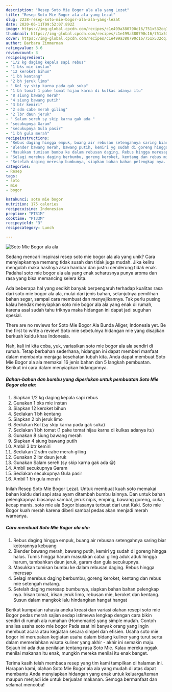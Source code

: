 ```yaml
---
description: "Resep Soto Mie Bogor ala ala yang Lezat"
title: "Resep Soto Mie Bogor ala ala yang Lezat"
slug: 2238-resep-soto-mie-bogor-ala-ala-yang-lezat
date: 2020-06-11T09:52:07.892Z
image: https://img-global.cpcdn.com/recipes/c1e499a380790c16/751x532cq70/soto-mie-bogor-ala-ala-foto-resep-utama.jpg
thumbnail: https://img-global.cpcdn.com/recipes/c1e499a380790c16/751x532cq70/soto-mie-bogor-ala-ala-foto-resep-utama.jpg
cover: https://img-global.cpcdn.com/recipes/c1e499a380790c16/751x532cq70/soto-mie-bogor-ala-ala-foto-resep-utama.jpg
author: Barbara Zimmerman
ratingvalue: 3.6
reviewcount: 3
recipeingredient:
- "1/2 kg daging kepala sapi rebus"
- "1 bks mie instan"
- "12 keroket bihun"
- "1 bh kentang"
- "2 bh jeruk limo"
- " Kol sy skip karna pada gak suka"
- "1 bh tomat 1 pake tomat hijau karna di kulkas adanya itu"
- "8 siung bawang merah"
- "4 siung bawang putih"
- "3 btr kemiri"
- "2 sdm cabe merah giling"
- "2 lbr daun jeruk"
- " Salam sereh sy skip karna gak ada "
- "secukupnya Garam"
- "secukupnya Gula pasir"
- "1 bh gula merah"
recipeinstructions:
- "Rebus daging hingga empuk, buang air rebusan setengahnya saring biar kotorannya kebuang"
- "Blender bawang merah, bawang putih, kemiri yg sudah di goreng hingga halus. Tumis hingga harum masukkan cabai giling aduk aduk hingga harum, tambahkan daun jeruk, garam dan gula secukupnya."
- "Masukkan tumisan bumbu ke dalam rebusan daging. Rebus hingga meresap"
- "Selagi merebus daging berbumbu, goreng keroket, kentang dan rebus mie setengah matang."
- "Setelah daging meresap bumbunya, siapkan bahan bahan pelengkap nya. Irisan tomat, irisan jeruk limo, rebusan mie, keroket dan kentang. Susun dalam mangkok lalu hindangkan hangat hangat"
categories:
- Resep
tags:
- soto
- mie
- bogor

katakunci: soto mie bogor 
nutrition: 175 calories
recipecuisine: Indonesian
preptime: "PT31M"
cooktime: "PT33M"
recipeyield: "3"
recipecategory: Lunch

---
```



![Soto Mie Bogor ala ala](https://img-global.cpcdn.com/recipes/c1e499a380790c16/751x532cq70/soto-mie-bogor-ala-ala-foto-resep-utama.jpg)

Sedang mencari inspirasi resep soto mie bogor ala ala yang unik? Cara menyiapkannya memang tidak susah dan tidak juga mudah. Jika keliru mengolah maka hasilnya akan hambar dan justru cenderung tidak enak. Padahal soto mie bogor ala ala yang enak seharusnya punya aroma dan rasa yang bisa memancing selera kita.

Ada beberapa hal yang sedikit banyak berpengaruh terhadap kualitas rasa dari soto mie bogor ala ala, mulai dari jenis bahan, selanjutnya pemilihan bahan segar, sampai cara membuat dan menyajikannya. Tak perlu pusing kalau hendak menyiapkan soto mie bogor ala ala yang enak di rumah, karena asal sudah tahu triknya maka hidangan ini dapat jadi suguhan spesial.

There are no reviews for Soto Mie Bogor Ala Bunda Aliger, Indonesia yet. Be the first to write a review! Soto mie sebetulnya hidangan mie yang disajikan berkuah kaldu khas Indonesia.


Nah, kali ini kita coba, yuk, variasikan soto mie bogor ala ala sendiri di rumah. Tetap berbahan sederhana, hidangan ini dapat memberi manfaat dalam membantu menjaga kesehatan tubuh kita. Anda dapat membuat Soto Mie Bogor ala ala memakai 16 jenis bahan dan 5 langkah pembuatan. Berikut ini cara dalam menyiapkan hidangannya.

<!--inarticleads1-->

##### Bahan-bahan dan bumbu yang diperlukan untuk pembuatan Soto Mie Bogor ala ala:

1. Siapkan 1/2 kg daging kepala sapi rebus
1. Gunakan 1 bks mie instan
1. Siapkan 12 keroket bihun
1. Sediakan 1 bh kentang
1. Siapkan 2 bh jeruk limo
1. Sediakan  Kol (sy skip karna pada gak suka)
1. Sediakan 1 bh tomat (1 pake tomat hijau karna di kulkas adanya itu)
1. Gunakan 8 siung bawang merah
1. Siapkan 4 siung bawang putih
1. Ambil 3 btr kemiri
1. Sediakan 2 sdm cabe merah giling
1. Gunakan 2 lbr daun jeruk
1. Gunakan  Salam sereh (sy skip karna gak ada 😀)
1. Ambil secukupnya Garam
1. Sediakan secukupnya Gula pasir
1. Ambil 1 bh gula merah


Inilah Resep Soto Mie Bogor Lezat. Untuk membuat kuah soto memakai bahan kaldu dari sapi atau ayam ditambah bumbu lainnya. Dan untuk bahan pelengkapnya biasanya sambal, jeruk nipis, emping, bawang goreng, cuka, kecap manis. soto mie ala Bogor biasanya terbuat dari urat Kaki. Soto mie Bogor kuah merah karena diberi sambal pedas akan menjadi merah warnanya. 

<!--inarticleads2-->

##### Cara membuat Soto Mie Bogor ala ala:

1. Rebus daging hingga empuk, buang air rebusan setengahnya saring biar kotorannya kebuang
1. Blender bawang merah, bawang putih, kemiri yg sudah di goreng hingga halus. Tumis hingga harum masukkan cabai giling aduk aduk hingga harum, tambahkan daun jeruk, garam dan gula secukupnya.
1. Masukkan tumisan bumbu ke dalam rebusan daging. Rebus hingga meresap
1. Selagi merebus daging berbumbu, goreng keroket, kentang dan rebus mie setengah matang.
1. Setelah daging meresap bumbunya, siapkan bahan bahan pelengkap nya. Irisan tomat, irisan jeruk limo, rebusan mie, keroket dan kentang. Susun dalam mangkok lalu hindangkan hangat hangat


Berikut kumpulan rahasia aneka kreasi dan variasi olahan resepi soto mie Bogor pedas merah sajian sedap istimewa lengkap dengan cara bikin sendiri di rumah ala rumahan (Homemade) yang simple mudah. Contoh analisa usaha soto mie bogor Pada saat ini banyak orang yang ingin membuat acara atau kegiatan secara simpel dan efisien. Usaha soto mie bogor ini merupakan kegiatan usaha dalam bidang kuliner yang turut serta dalam memeriahkan wisata kuliner yang akhir - akhir ini semakin maju. Sejauh ini ada dua penilaian tentang rasa Soto Mie. Kalau mereka nggak menilai makanan itu enak, mungkin mereka menilai itu enak banget. 

Terima kasih telah membaca resep yang tim kami tampilkan di halaman ini. Harapan kami, olahan Soto Mie Bogor ala ala yang mudah di atas dapat membantu Anda menyiapkan hidangan yang enak untuk keluarga/teman maupun menjadi ide untuk berjualan makanan. Semoga bermanfaat dan selamat mencoba!
